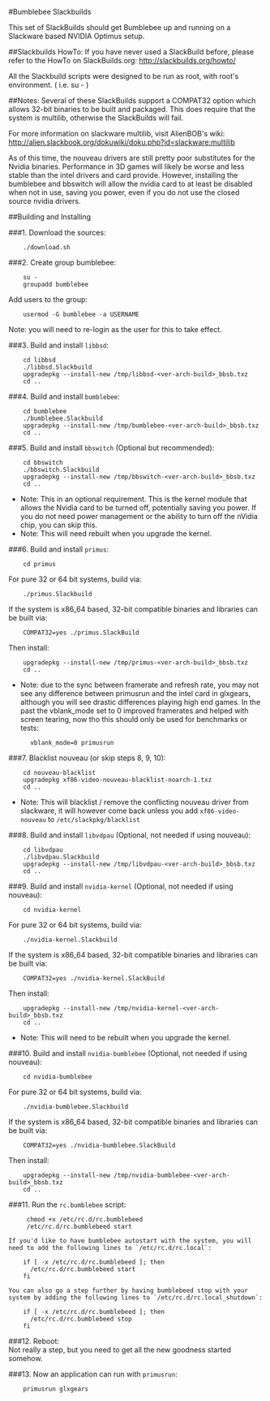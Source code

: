 #Bumblebee Slackbuilds

This set of SlackBuilds should get Bumblebee up and running on a
Slackware based NVIDIA Optimus setup.

##Slackbuilds HowTo:
  If you have never used a SlackBuild before, please refer to the HowTo
  on SlackBuilds.org: http://slackbuilds.org/howto/

  All the Slackbuild scripts were designed to be run as root, with root's
  environment. ( i.e. su - )

##Notes:
  Several of these SlackBuilds support a COMPAT32 option which
  allows 32-bit binaries to be built and packaged.  This does
  require that the system is multilib, otherwise the SlackBuilds 
  will fail.

  For more information on slackware multilib, visit AlienBOB's wiki:
  http://alien.slackbook.org/dokuwiki/doku.php?id=slackware:multilib

  As of this time, the nouveau drivers are still pretty poor substitutes
  for the Nvidia binaries. Performance in 3D games will likely be worse
  and less stable than the intel drivers and card provide.  However,
  installing the bumblebee and bbswitch will allow the nvidia card to at
  least be disabled when not in use, saving you power, even if you do not
  use the closed source nvidia drivers.

##Building and Installing

###1. Download the sources:  
```
    ./download.sh  
```

###2. Create group bumblebee:  
```
    su -
    groupadd bumblebee
```
  Add users to the group:  
```
    usermod -G bumblebee -a USERNAME
```
  Note: you will need to re-login as the user for this to take effect.

###3. Build and install `libbsd`:  
```
    cd libbsd  
    ./libbsd.Slackbuild  
    upgradepkg --install-new /tmp/libbsd-<ver-arch-build>_bbsb.txz  
    cd ..
```

###4. Build and install `bumblebee`:  
```
    cd bumblebee  
    ./bumblebee.Slackbuild  
    upgradepkg --install-new /tmp/bumblebee-<ver-arch-build>_bbsb.txz  
    cd ..  
```

###5. Build and install `bbswitch` (Optional but recommended):  
```
    cd bbswitch  
    ./bbswitch.Slackbuild  
    upgradepkg --install-new /tmp/bbswitch-<ver-arch-build>_bbsb.txz  
    cd ..  
```
  - Note:
  This in an optional requirement.  This is the kernel module that allows 
  the Nvidia card to be turned off, potentially saving you power.  If you 
  do not need power management or the ability to turn off the nVidia chip, 
  you can skip this.
  - Note: This will need rebuilt when you upgrade the kernel.  

###6. Build and install `primus`:  
```
    cd primus
```
  For pure 32 or 64 bit systems, build via:  
```
    ./primus.Slackbuild  
```
  If the system is x86_64 based, 32-bit compatible binaries and
  libraries can be built via:  
```
    COMPAT32=yes ./primus.SlackBuild  
```
  Then install:  
```
    upgradepkg --install-new /tmp/primus-<ver-arch-build>_bbsb.txz  
    cd ..  
```
  - Note: due to the sync between framerate and refresh rate, you may not see any difference between primusrun and the intel card in glxgears, although you will see drastic differences playing high end games.  In the past the vblank_mode set to 0 improved framerates and helped with screen tearing, now tho this should only be used for benchmarks or tests:  
```
      vblank_mode=0 primusrun
```

###7. Blacklist nouveau (or skip steps 8, 9, 10):  
```
    cd nouveau-blacklist
    upgradepkg xf86-video-nouveau-blacklist-noarch-1.txz
    cd ..
```
  - Note:
  This will blacklist / remove the conflicting nouveau driver from 
  slackware, it will however come back unless you add `xf86-video-nouveau`
  to `/etc/slackpkg/blacklist`  

###8. Build and install `libvdpau` (Optional, not needed if using nouveau):  
```
    cd libvdpau  
    ./libvdpau.Slackbuild  
    upgradepkg --install-new /tmp/libvdpau-<ver-arch-build>_bbsb.txz  
    cd ..  
```

###9. Build and install `nvidia-kernel` (Optional, not needed if using nouveau):  
```
    cd nvidia-kernel  
```
  For pure 32 or 64 bit systems, build via:
```
    ./nvidia-kernel.Slackbuild  
```
  If the system is x86_64 based, 32-bit compatible binaries and
  libraries can be built via:  
```
    COMPAT32=yes ./nvidia-kernel.SlackBuild  
```
  Then install:  
```
    upgradepkg --install-new /tmp/nvidia-kernel-<ver-arch-build>_bbsb.txz
    cd ..  
```
  - Note: This will need to be rebuilt when you upgrade the kernel.  

###10. Build and install `nvidia-bumblebee` (Optional, not needed if using nouveau):  
```
    cd nvidia-bumblebee  
```
  For pure 32 or 64 bit systems, build via:  
```
    ./nvidia-bumblebee.Slackbuild  
```
  If the system is x86_64 based, 32-bit compatible binaries and libraries can 
  be built via:  
```
    COMPAT32=yes ./nvidia-bumblebee.SlackBuild  
```
  Then install:  
```
    upgradepkg --install-new /tmp/nvidia-bumblebee-<ver-arch-build>_bbsb.txz  
    cd ..  
```

###11. Run the `rc.bumblebee` script:  
```
     chmod +x /etc/rc.d/rc.bumblebeed  
     /etc/rc.d/rc.bumblebeed start  
```
    If you'd like to have bumblebee autostart with the system, you will
    need to add the following lines to `/etc/rc.d/rc.local`:  
```
    if [ -x /etc/rc.d/rc.bumblebeed ]; then  
      /etc/rc.d/rc.bumblebeed start  
    fi  
```
    You can also go a step further by having bumblebeed stop with your
    system by adding the following lines to `/etc/rc.d/rc.local_shutdown`:  
```
    if [ -x /etc/rc.d/rc.bumblebeed ]; then  
      /etc/rc.d/rc.bumblebeed stop  
    fi  
```

###12. Reboot:  
  Not really a step, but you need to get all the new goodness started somehow.

###13. Now an application can run with `primusrun`:  
```
    primusrun glxgears  
```
